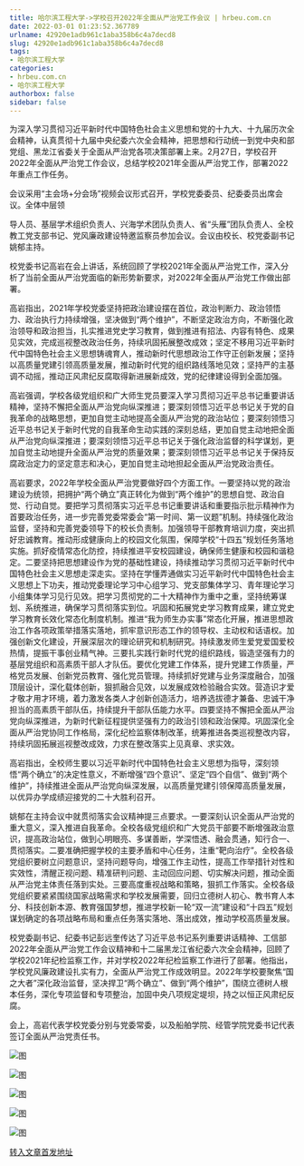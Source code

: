 ```yaml
---
title: 哈尔滨工程大学->学校召开2022年全面从严治党工作会议 | hrbeu.com.cn
date: 2022-03-01 01:23:52.367789
urlname: 42920e1adb961c1aba358b6c4a7decd8
slug: 42920e1adb961c1aba358b6c4a7decd8
tags: 
- 哈尔滨工程大学
categories:
- hrbeu.com.cn
- 哈尔滨工程大学
authorbox: false
sidebar: false
---
```

为深入学习贯彻习近平新时代中国特色社会主义思想和党的十九大、十九届历次全会精神，认真贯彻十九届中央纪委六次全会精神，把思想和行动统一到党中央和部党组、黑龙江省委关于全面从严治党各项决策部署上来。2月27日，学校召开2022年全面从严治党工作会议，总结学校2021年全面从严治党工作，部署2022年重点工作任务。

会议采用“主会场+分会场”视频会议形式召开，学校党委委员、纪委委员出席会议。全体中层领
<!--more-->
导人员、基层学术组织负责人、兴海学术团队负责人、省“头雁”团队负责人、全校教工党支部书记、党风廉政建设特邀监察员参加会议。会议由校长、校党委副书记姚郁主持。

校党委书记高岩在会上讲话，系统回顾了学校2021年全面从严治党工作，深入分析了当前全面从严治党面临的新形势新要求，对2022年全面从严治党工作做出部署。

高岩指出，2021年学校党委坚持把政治建设摆在首位，政治判断力、政治领悟力、政治执行力持续增强，坚决做到“两个维护”，不断坚定政治方向，不断强化政治领导和政治担当，扎实推进党史学习教育，做到推进有招法、内容有特色、成果见实效，完成巡视整改政治任务，持续巩固拓展整改成效；坚定不移用习近平新时代中国特色社会主义思想铸魂育人，推动新时代思想政治工作守正创新发展；坚持以高质量党建引领高质量发展，推动新时代党的组织路线落地见效；坚持严的主基调不动摇，推动正风肃纪反腐取得新进展新成效，党的纪律建设得到全面加强。

高岩强调，学校各级党组织和广大师生党员要深入学习贯彻习近平总书记重要讲话精神，坚持不懈把全面从严治党向纵深推进；要深刻领悟习近平总书记关于党的自我革命的战略思想，更加自觉主动地提高全面从严治党的政治站位；要深刻领悟习近平总书记关于新时代党的自我革命生动实践的深刻总结，更加自觉主动地把全面从严治党向纵深推进；要深刻领悟习近平总书记关于强化政治监督的科学谋划，更加自觉主动地提升全面从严治党的质量效果；要深刻领悟习近平总书记关于保持反腐政治定力的坚定意志和决心，更加自觉主动地担起全面从严治党政治责任。

高岩要求，2022年学校全面从严治党要做好四个方面工作。一要坚持以党的政治建设为统领，把拥护“两个确立”真正转化为做到“两个维护”的思想自觉、政治自觉、行动自觉。要把学习贯彻落实习近平总书记重要讲话和重要指示批示精神作为首要政治任务，进一步完善党委常委会“第一时间、第一议题”机制。持续强化政治监督，坚持和完善党委领导下的校长负责制。加强领导干部教育培训力度，突出抓好忠诚教育。推动形成健康向上的校园文化氛围，保障学校“十四五”规划任务落地实施。抓好疫情常态化防控，持续推进平安校园建设，确保师生健康和校园和谐稳定。二要坚持把思想建设作为党的基础性建设，持续推动学习贯彻习近平新时代中国特色社会主义思想走深走实。坚持在学懂弄通做实习近平新时代中国特色社会主义思想上下功夫，推动党委理论学习中心组学习、党支部集体学习、青年理论学习小组集体学习见行见效。把学习贯彻党的二十大精神作为重中之重，坚持统筹谋划、系统推进，确保学习贯彻落实到位。巩固和拓展党史学习教育成果，建立党史学习教育长效化常态化制度机制。推进“我为师生办实事”常态化开展，推进思想政治工作各项政策举措落实落地，抓牢意识形态工作的领导权、主动权和话语权。加强创新文化建设，开展深层次的理论研究和机制研究。持续激发师生爱党爱国爱校热情，提振干事创业精气神。三要扎实践行新时代党的组织路线，锻造坚强有力的基层党组织和高素质干部人才队伍。要优化党建工作体系，提升党建工作质量，严格党员发展、创新党员教育、强化党员管理。持续抓好党建与业务深度融合，加强顶层设计，深化载体创新，狠抓融合见效，以发展成效检验融合实效。营造识才爱才敬才用才环境，着力激发各类人才创新创造活力，培养选拔德才兼备、忠诚干净担当的高素质干部队伍，持续提升干部队伍能力水平。四要坚持不懈把全面从严治党向纵深推进，为新时代新征程提供坚强有力的政治引领和政治保障。巩固深化全面从严治党协同工作格局，深化纪检监察体制改革，统筹推进各类巡视整改内容，持续巩固拓展巡视整改成效，力求在整改落实上见真章、求实效。

高岩指出，全校师生要以习近平新时代中国特色社会主义思想为指导，深刻领悟“两个确立”的决定性意义，不断增强“四个意识”、坚定“四个自信”、做到“两个维护”，持续推进全面从严治党向纵深发展，以高质量党建引领保障高质量发展，以优异办学成绩迎接党的二十大胜利召开。

姚郁在主持会议中就贯彻落实会议精神提三点要求。一要深刻认识全面从严治党的重大意义，深入推进自我革命。全校各级党组织和广大党员干部要不断增强政治意识，提高政治站位，做到心明眼亮、多谋善断，学深悟透、融会贯通，知行合一、贯彻落实。二要准确把握学校的主要矛盾和中心任务，注重“靶向治疗”。全校各级党组织要树立问题意识，坚持问题导向，增强工作主动性，提高工作举措针对性和实效性，清醒正视问题、精准研判问题、主动回应问题、切实解决问题，推动全面从严治党主体责任落到实处。三要高度重视战略和策略，狠抓工作落实。全校各级党组织要紧紧围绕国家战略需求和学校发展需要，回归立德树人初心、教书育人本分、科技创新本源、教育强国梦想，推进学校新一轮“双一流”建设和“十四五”规划谋划确定的各项战略布局和重点任务落实落地、落出成效，推动学校高质量发展。

校党委副书记、纪委书记彭远奎传达了习近平总书记系列重要讲话精神、工信部2022年全面从严治党工作会议精神和十二届黑龙江省纪委六次全会精神，回顾了学校2021年纪检监察工作，并对学校2022年纪检监察工作进行了部署。他指出，学校党风廉政建设扎实有力，全面从严治党工作成效明显。2022年学校要聚焦“国之大者”深化政治监督，坚决捍卫“两个确立”、做到“两个维护”，围绕立德树人根本任务，深化专项监督和专项整治，加固中央八项规定堤坝，持之以恒正风肃纪反腐。

会上，高岩代表学校党委分别与党委常委，以及船舶学院、经管学院党委书记代表签订全面从严治党责任书。

![图](http://gongxue.cn/__local/A/02/73/B82330B72722FB4BA65ACDF06E2_89CD05A6_162B9.jpg)

![图](http://gongxue.cn/__local/7/FC/1B/C567F6365077D01EEF7781F8B16_9552E6D3_1B6D4.jpg)

![图](http://gongxue.cn/__local/E/B9/7C/9D32C5479CCA6A9209C81A001E9_64A861F4_19C53.jpg)

![图](http://gongxue.cn/__local/A/1A/FF/41FAC85BC0D025A0C20F82A1AE8_98000F33_1617E.jpg)

![图](http://gongxue.cn/__local/A/DB/47/FB69598F764DCD6AF0BF72D54E9_F0656562_24C0B.jpg)

[转入文章首发地址](http://gongxue.cn/info/1141/69723.htm)